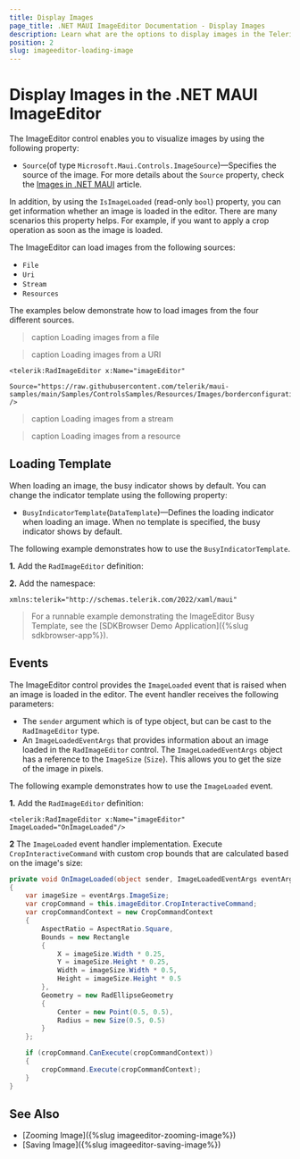 ```yaml
---
title: Display Images
page_title: .NET MAUI ImageEditor Documentation - Display Images
description: Learn what are the options to display images in the Telerik UI for .NET MAUI ImageEditor control.
position: 2
slug: imageeditor-loading-image
---
```


# Display Images in the .NET MAUI ImageEditor

The ImageEditor control enables you to visualize images by using the following property:

* `Source`(of type `Microsoft.Maui.Controls.ImageSource`)—Specifies the source of the image. For more details about the `Source` property, check the [Images in .NET MAUI](https://learn.microsoft.com/en-us/dotnet/maui/user-interface/controls/image?view=net-maui-7.0) article.

In addition, by using the `IsImageLoaded` (read-only `bool`) property, you can get information whether an image is loaded in the editor. There are many scenarios this property helps. For example, if you want to apply a crop operation as soon as the image is loaded.

The ImageEditor can load images from the following sources:

* `File`
* `Uri`
* `Stream`
* `Resources`

The examples below demonstrate how to load images from the four different sources.

>caption Loading images from a file

<snippet id='imageeditor-load-image-from-file'/>

>caption Loading images from a URI

```XAML
<telerik:RadImageEditor x:Name="imageEditor" 
                        Source="https://raw.githubusercontent.com/telerik/maui-samples/main/Samples/ControlsSamples/Resources/Images/borderconfigurationavatar.png" />
```

>caption Loading images from a stream

<snippet id='load-image-from-stream'/>

>caption Loading images from a resource

<snippet id='imageeditor-toolbar-styling'/>

## Loading Template

When loading an image, the busy indicator shows by default. You can change the indicator template using the following property:

* `BusyIndicatorTemplate`(`DataTemplate`)&mdash;Defines the loading indicator when loading an image. When no template is specified, the busy indicator shows by default.

The following example demonstrates how to use the `BusyIndicatorTemplate`.

**1.** Add the `RadImageEditor` definition:

<snippet id='imageeditor-busy-template'/>

**2.** Add the namespace:

```XAML
xmlns:telerik="http://schemas.telerik.com/2022/xaml/maui"
```

> For a runnable example demonstrating the ImageEditor Busy Template, see the [SDKBrowser Demo Application]({%slug sdkbrowser-app%}).

## Events

The ImageEditor control provides the `ImageLoaded` event that is raised when an image is loaded in the editor. The event handler receives the following parameters:

* The `sender` argument which is of type object, but can be cast to the `RadImageEditor` type.
* An `ImageLoadedEventArgs` that provides information about an image loaded in the `RadImageEditor` control. The `ImageLoadedEventArgs` object has a reference to the `ImageSize` (`Size`). This allows you to get the size of the image in pixels.

The following example demonstrates how to use the `ImageLoaded` event.

**1.** Add the `RadImageEditor` definition:

```XAML
<telerik:RadImageEditor x:Name="imageEditor" ImageLoaded="OnImageLoaded"/>
```

**2** The `ImageLoaded` event handler implementation. Execute `CropInteractiveCommand` with custom crop bounds that are calculated based on the image's size:

```C#
private void OnImageLoaded(object sender, ImageLoadedEventArgs eventArgs)
{
    var imageSize = eventArgs.ImageSize;
    var cropCommand = this.imageEditor.CropInteractiveCommand;
    var cropCommandContext = new CropCommandContext
    {
        AspectRatio = AspectRatio.Square,
        Bounds = new Rectangle
        {
            X = imageSize.Width * 0.25,
            Y = imageSize.Height * 0.25,
            Width = imageSize.Width * 0.5,
            Height = imageSize.Height * 0.5
        },
        Geometry = new RadEllipseGeometry
        {
            Center = new Point(0.5, 0.5),
            Radius = new Size(0.5, 0.5)
        }
    };

    if (cropCommand.CanExecute(cropCommandContext))
    {
        cropCommand.Execute(cropCommandContext);
    }
}
```

## See Also

- [Zooming Image]({%slug imageeditor-zooming-image%})
- [Saving Image]({%slug imageeditor-saving-image%})
